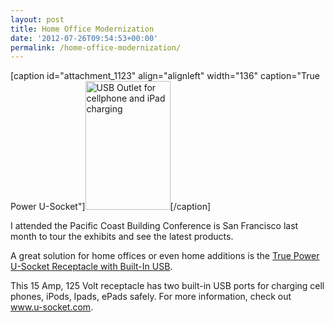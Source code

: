 ```yaml
---
layout: post
title: Home Office Modernization
date: '2012-07-26T09:54:53+00:00'
permalink: /home-office-modernization/
---
```

<div>

[caption id="attachment_1123" align="alignleft" width="136" caption="True Power U-Socket"]<a href="http://murraylampert.com/wp-content/uploads/2012/07/Usocket.jpg"><img class="size-full wp-image-1123 " title="Modernize Your Home Office" src="http://murraylampert.com/wp-content/uploads/2012/07/Usocket.jpg" alt="USB Outlet for cellphone and iPad charging" width="136" height="206" /></a>[/caption]

I attended the Pacific Coast Building Conference is San Francisco last month to tour the exhibits and see the latest products.

</div>
<div>

A great solution for home offices or even home additions is the <a href="http://fastmac.com/usocket.php">True Power U-Socket Receptacle with Built-In USB</a>.

</div>
<div>This 15 Amp, 125 Volt receptacle has two built-in USB ports for charging cell phones, iPods, Ipads, ePads safely. For more information, check out <a href="http://www.u-socket.com">www.u-socket.com</a>.</div>
